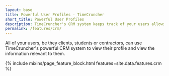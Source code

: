 ```yaml
---
layout: base
title: Powerful User Profiles - TimeCruncher
short_title: Powerful User Profiles
description: TimeCruncher's CRM system keeps track of your users allows give you easy access to their profiles.
permalink: /features/crm/
---
```

All of your users, be they clients, students or contractors, can use TimeCruncher's powerful CRM system to view their profile and
view the information relevant to them.

{% include mixins/page_feature_block.html features=site.data.features.crm %}